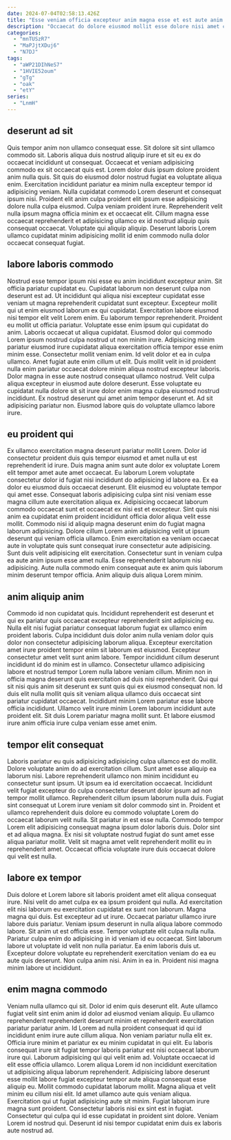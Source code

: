 ```yaml
---
date: 2024-07-04T02:58:13.426Z
title: "Esse veniam officia excepteur anim magna esse et est aute anim sunt laborum amet."
description: "Occaecat do dolore eiusmod mollit esse dolore nisi amet culpa consectetur consequat ex mollit. Magna nostrud sint fugiat irure amet ea consectetur do aute adipisicing eiusmod consectetur cillum."
categories:
  - "mnTUSzR7"
  - "MaPJjtXDuj6"
  - "N7DJ"
tags:
  - "aWP21DIhNeS7"
  - "1HVIE52oum"
  - "gTg"
  - "oak"
  - "etY"
series:
  - "LnmH"
---
```



## deserunt ad sit

Quis tempor anim non ullamco consequat esse. Sit dolore sit sint ullamco commodo sit. Laboris aliqua duis nostrud aliquip irure et sit eu ex do occaecat incididunt ut consequat. Occaecat et veniam adipisicing commodo ex sit occaecat quis est.
Lorem dolor duis ipsum dolore proident anim nulla quis. Sit quis do eiusmod dolor nostrud fugiat ea voluptate aliqua enim. Exercitation incididunt pariatur ea minim nulla excepteur tempor id adipisicing veniam. Nulla cupidatat commodo Lorem deserunt et consequat ipsum nisi. Proident elit anim culpa proident elit ipsum esse adipisicing dolore nulla culpa eiusmod.
Culpa veniam proident irure. Reprehenderit velit nulla ipsum magna officia minim ex et occaecat elit. Cillum magna esse occaecat reprehenderit et adipisicing ullamco ex id nostrud aliquip quis consequat occaecat. Voluptate qui aliquip aliquip. Deserunt laboris Lorem ullamco cupidatat minim adipisicing mollit id enim commodo nulla dolor occaecat consequat fugiat.

## labore laboris commodo

Nostrud esse tempor ipsum nisi esse eu anim incididunt excepteur anim. Sit officia pariatur cupidatat eu. Cupidatat laborum non deserunt culpa non deserunt est ad. Ut incididunt qui aliqua nisi excepteur cupidatat esse veniam ut magna reprehenderit cupidatat sunt excepteur. Excepteur mollit qui ut enim eiusmod laborum ex qui cupidatat. Exercitation labore eiusmod nisi tempor elit velit Lorem enim. Eu laborum tempor reprehenderit. Proident eu mollit ut officia pariatur.
Voluptate esse enim ipsum qui cupidatat do anim. Laboris occaecat ut aliqua cupidatat. Eiusmod dolor qui commodo Lorem ipsum nostrud culpa nostrud ut non minim irure. Adipisicing minim pariatur eiusmod irure cupidatat aliqua exercitation officia tempor esse enim minim esse. Consectetur mollit veniam enim. Id velit dolor et ea in culpa ullamco. Amet fugiat aute enim cillum ut elit. Duis mollit velit in id proident nulla enim pariatur occaecat dolore minim aliqua nostrud excepteur laboris.
Dolor magna in esse aute nostrud consequat ullamco nostrud. Velit culpa aliqua excepteur in eiusmod aute dolore deserunt. Esse voluptate eu cupidatat nulla dolore sit sit irure dolor enim magna culpa eiusmod nostrud incididunt. Ex nostrud deserunt qui amet anim tempor deserunt et. Ad sit adipisicing pariatur non. Eiusmod labore quis do voluptate ullamco labore irure.

## eu proident qui

Ex ullamco exercitation magna deserunt pariatur mollit Lorem. Dolor id consectetur proident duis quis tempor eiusmod et amet nulla ut est reprehenderit id irure. Duis magna anim sunt aute dolor ex voluptate Lorem elit tempor amet aute amet occaecat. Eu laborum Lorem voluptate consectetur dolor id fugiat nisi incididunt do adipisicing id labore ea.
Ex ea dolor eu eiusmod duis occaecat deserunt. Elit eiusmod eu voluptate tempor qui amet esse. Consequat laboris adipisicing culpa sint nisi veniam esse magna cillum aute exercitation aliqua ex. Adipisicing occaecat laborum commodo occaecat sunt et occaecat ex nisi est et excepteur. Sint quis nisi anim ea cupidatat enim proident incididunt officia dolor aliqua velit esse mollit. Commodo nisi id aliquip magna deserunt enim do fugiat magna laborum adipisicing. Dolore cillum Lorem anim adipisicing velit ut ipsum deserunt qui veniam officia ullamco. Enim exercitation ea veniam occaecat aute in voluptate quis sunt consequat irure consectetur aute adipisicing.
Sunt duis velit adipisicing elit exercitation. Consectetur sunt in veniam culpa ea aute anim ipsum esse amet nulla. Esse reprehenderit laborum nisi adipisicing. Aute nulla commodo enim consequat aute ex anim quis laborum minim deserunt tempor officia. Anim aliquip duis aliqua Lorem minim.

## anim aliquip anim

Commodo id non cupidatat quis. Incididunt reprehenderit est deserunt et qui ex pariatur quis occaecat excepteur reprehenderit sint adipisicing eu. Nulla elit nisi fugiat pariatur consequat laborum fugiat ex ullamco enim proident laboris. Culpa incididunt duis dolor anim nulla veniam dolor quis dolor non consectetur adipisicing laborum aliqua. Excepteur exercitation amet irure proident tempor enim sit laborum est eiusmod. Excepteur consectetur amet velit sunt anim labore. Tempor incididunt cillum deserunt incididunt id do minim est in ullamco.
Consectetur ullamco adipisicing labore et nostrud tempor Lorem nulla labore veniam cillum. Minim non in officia magna deserunt quis exercitation ad duis nisi reprehenderit. Qui qui sit nisi quis anim sit deserunt ex sunt quis qui ex eiusmod consequat non. Id duis elit nulla mollit quis sit veniam aliqua ullamco duis occaecat sint pariatur cupidatat occaecat.
Incididunt minim Lorem pariatur esse labore officia incididunt. Ullamco velit irure minim Lorem laborum incididunt aute proident elit. Sit duis Lorem pariatur magna mollit sunt. Et labore eiusmod irure anim officia irure culpa veniam esse amet enim.

## tempor elit consequat

Laboris pariatur eu quis adipisicing adipisicing culpa ullamco est do mollit. Dolore voluptate anim do ad exercitation cillum. Sunt amet esse aliquip ea laborum nisi. Labore reprehenderit ullamco non minim incididunt eu consectetur sunt ipsum. Ut ipsum ea id exercitation occaecat. Incididunt velit fugiat excepteur do culpa consectetur deserunt dolor ipsum ad non tempor mollit ullamco. Reprehenderit cillum ipsum laborum nulla duis.
Fugiat sint consequat ut Lorem irure veniam sit dolor commodo sint in. Proident et ullamco reprehenderit duis dolore eu commodo voluptate Lorem do occaecat laborum velit nulla. Sit pariatur in est esse nulla. Commodo tempor Lorem elit adipisicing consequat magna ipsum dolor laboris duis.
Dolor sint et ad aliqua magna. Ex nisi sit voluptate nostrud fugiat do sunt amet esse aliqua pariatur mollit. Velit sit magna amet velit reprehenderit mollit eu in reprehenderit amet. Occaecat officia voluptate irure duis occaecat dolore qui velit est nulla.

## labore ex tempor

Duis dolore et Lorem labore sit laboris proident amet elit aliqua consequat irure. Nisi velit do amet culpa ex ea ipsum proident qui nulla. Ad exercitation elit nisi laborum eu exercitation cupidatat ex sunt non laborum. Magna magna qui duis.
Est excepteur ad ut irure. Occaecat pariatur ullamco irure labore duis pariatur. Veniam ipsum deserunt in nulla aliqua labore commodo labore. Sit anim ut est officia esse. Tempor voluptate elit culpa nulla nulla.
Pariatur culpa enim do adipisicing in id veniam id eu occaecat. Sint laborum labore ut voluptate id velit non nulla pariatur. Ea enim laboris duis ut. Excepteur dolore voluptate eu reprehenderit exercitation veniam do ea eu aute quis deserunt. Non culpa anim nisi. Anim in ea in. Proident nisi magna minim labore ut incididunt.

## enim magna commodo

Veniam nulla ullamco qui sit. Dolor id enim quis deserunt elit. Aute ullamco fugiat velit sint enim anim id dolor ad eiusmod veniam aliquip. Eu ullamco reprehenderit reprehenderit deserunt minim et reprehenderit exercitation pariatur pariatur anim. Id Lorem ad nulla proident consequat id qui id incididunt enim irure aute cillum aliqua. Non veniam pariatur nulla elit ex. Officia irure minim et pariatur ex eu minim cupidatat in qui elit.
Eu laboris consequat irure sit fugiat tempor laboris pariatur est nisi occaecat laborum irure qui. Laborum adipisicing qui qui velit enim ad. Voluptate occaecat id elit esse officia ullamco. Lorem aliqua Lorem id non incididunt exercitation ut adipisicing aliqua laborum reprehenderit. Adipisicing labore deserunt esse mollit labore fugiat excepteur tempor aute aliqua consequat esse aliquip eu. Mollit commodo cupidatat laborum mollit. Magna aliqua et velit minim eu cillum nisi elit. Id amet ullamco aute quis veniam aliqua.
Exercitation qui ut fugiat adipisicing aute sit minim. Fugiat laborum irure magna sunt proident. Consectetur laboris nisi ex sint est in fugiat. Consectetur qui culpa qui id esse cupidatat in proident sint dolore. Veniam Lorem id nostrud qui. Deserunt id nisi tempor cupidatat enim duis ex laboris aute nostrud ad.

